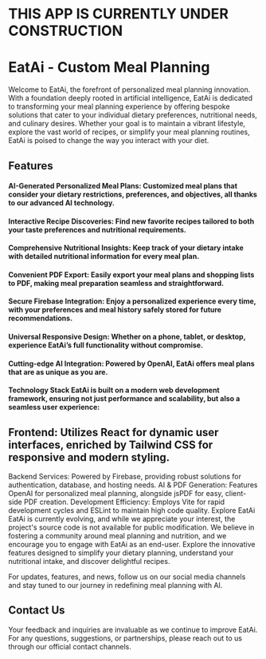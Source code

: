 # THIS APP IS CURRENTLY UNDER CONSTRUCTION

# EatAi - Custom Meal Planning
Welcome to EatAi, the forefront of personalized meal planning innovation. With a foundation deeply rooted in artificial intelligence, EatAi is dedicated to transforming your meal planning experience by offering bespoke solutions that cater to your individual dietary preferences, nutritional needs, and culinary desires. Whether your goal is to maintain a vibrant lifestyle, explore the vast world of recipes, or simplify your meal planning routines, EatAi is poised to change the way you interact with your diet.

## Features
#### AI-Generated Personalized Meal Plans: Customized meal plans that consider your dietary restrictions, preferences, and objectives, all thanks to our advanced AI technology.
#### Interactive Recipe Discoveries: Find new favorite recipes tailored to both your taste preferences and nutritional requirements.
#### Comprehensive Nutritional Insights: Keep track of your dietary intake with detailed nutritional information for every meal plan.
#### Convenient PDF Export: Easily export your meal plans and shopping lists to PDF, making meal preparation seamless and straightforward.
#### Secure Firebase Integration: Enjoy a personalized experience every time, with your preferences and meal history safely stored for future recommendations.
#### Universal Responsive Design: Whether on a phone, tablet, or desktop, experience EatAi’s full functionality without compromise.
#### Cutting-edge AI Integration: Powered by OpenAI, EatAi offers meal plans that are as unique as you are.
#### Technology Stack EatAi is built on a modern web development framework, ensuring not just performance and scalability, but also a seamless user experience:

## Frontend: Utilizes React for dynamic user interfaces, enriched by Tailwind CSS for responsive and modern styling.
Backend Services: Powered by Firebase, providing robust solutions for authentication, database, and hosting needs.
AI & PDF Generation: Features OpenAI for personalized meal planning, alongside jsPDF for easy, client-side PDF creation.
Development Efficiency: Employs Vite for rapid development cycles and ESLint to maintain high code quality.
Explore EatAi
EatAi is currently evolving, and while we appreciate your interest, the project's source code is not available for public modification. We believe in fostering a community around meal planning and nutrition, and we encourage you to engage with EatAi as an end-user. Explore the innovative features designed to simplify your dietary planning, understand your nutritional intake, and discover delightful recipes.

For updates, features, and news, follow us on our social media channels and stay tuned to our journey in redefining meal planning with AI.

## Contact Us
Your feedback and inquiries are invaluable as we continue to improve EatAi. For any questions, suggestions, or partnerships, please reach out to us through our official contact channels.
